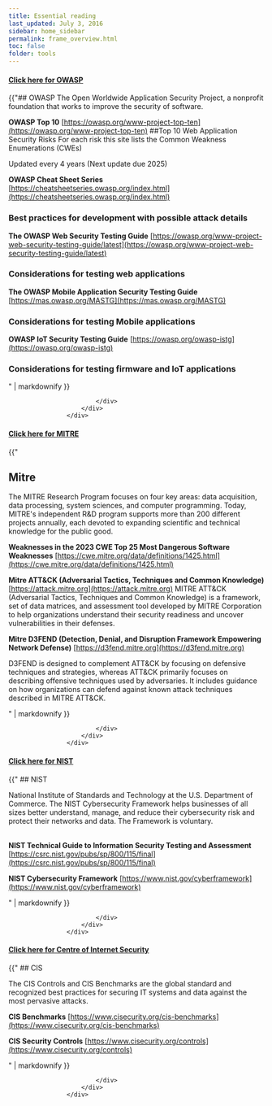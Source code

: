 ```yaml
---
title: Essential reading
last_updated: July 3, 2016
sidebar: home_sidebar
permalink: frame_overview.html
toc: false
folder: tools
---
```



<div class="panel-group" id="accordion">
                    <div class="panel panel-default">
                        <div class="panel-heading">
                            <h4 class="panel-title">
                                <a class="noCrossRef accordion-toggle" data-toggle="collapse" data-parent="#accordion" href="#collapseOne">Click here for OWASP</a>
                            </h4>
                        </div>
                        <div id="collapseOne" class="panel-collapse collapse noCrossRef">
                            <div class="panel-body">
{{"## OWASP
The Open Worldwide Application Security Project, a nonprofit foundation that works to improve the security of software.


**OWASP Top 10**  [https://owasp.org/www-project-top-ten](https://owasp.org/www-project-top-ten)
##Top 10 Web Application Security Risks
For each risk this site lists the Common Weakness Enumerations (CWEs)

Updated every 4 years (Next update due 2025)

**OWASP Cheat Sheet Series**  [https://cheatsheetseries.owasp.org/index.html](https://cheatsheetseries.owasp.org/index.html)

### Best practices for development with possible attack details

**The OWASP Web Security Testing Guide**  [https://owasp.org/www-project-web-security-testing-guide/latest](https://owasp.org/www-project-web-security-testing-guide/latest)

### Considerations for testing web applications

**The OWASP Mobile Application Security Testing Guide**  [https://mas.owasp.org/MASTG](https://mas.owasp.org/MASTG)

### Considerations for testing Mobile applications

**OWASP IoT Security Testing Guide**  [https://owasp.org/owasp-istg](https://owasp.org/owasp-istg)

### Considerations for testing firmware and IoT applications


" | markdownify }}


<!--div class="language-html highlighter-rouge"><div class="highlight"><pre class="highlight"><code>
code block
</code></pre></div></div-->


                            </div>
                        </div>
                    </div>
</div>
<!-- /.panel-group -->

<div class="panel-group" id="accordion">
                    <div class="panel panel-default">
                        <div class="panel-heading">
                            <h4 class="panel-title">
                                <a class="noCrossRef accordion-toggle" data-toggle="collapse" data-parent="#accordion" href="#collapseOne">Click here for MITRE</a>
                            </h4>
                        </div>
                        <div id="collapseOne" class="panel-collapse collapse noCrossRef">
                            <div class="panel-body">
{{"

## Mitre
The MITRE Research Program focuses on four key areas: data acquisition, data processing, system sciences, and computer programming. Today, MITRE's independent R&D program supports more than 200 different projects annually, each devoted to expanding scientific and technical knowledge for the public good.


**Weaknesses in the 2023 CWE Top 25 Most Dangerous Software Weaknesses**  [https://cwe.mitre.org/data/definitions/1425.html](https://cwe.mitre.org/data/definitions/1425.html)



**Mitre ATT&CK (Adversarial Tactics, Techniques and Common Knowledge)**  [https://attack.mitre.org](https://attack.mitre.org)
MITRE ATT&CK (Adversarial Tactics, Techniques and Common Knowledge) is a framework, set of data matrices, and assessment tool developed by MITRE Corporation to help organizations understand their security readiness and uncover vulnerabilities in their defenses.


**Mitre D3FEND (Detection, Denial, and Disruption Framework Empowering Network Defense)**  [https://d3fend.mitre.org](https://d3fend.mitre.org)

D3FEND is designed to complement ATT&CK by focusing on defensive techniques and strategies, whereas ATT&CK primarily focuses on describing offensive techniques used by adversaries. It includes guidance on how organizations can defend against known attack techniques described in MITRE ATT&CK.


" | markdownify }}


                            </div>
                        </div>
                    </div>
</div>
<!-- /.panel-group -->


<div class="panel-group" id="accordion">
                    <div class="panel panel-default">
                        <div class="panel-heading">
                            <h4 class="panel-title">
                                <a class="noCrossRef accordion-toggle" data-toggle="collapse" data-parent="#accordion" href="#collapseOne">Click here for NIST</a>
                            </h4>
                        </div>
                        <div id="collapseOne" class="panel-collapse collapse noCrossRef">
                            <div class="panel-body">
{{"
## NIST

National Institute of Standards and Technology at the U.S. Department of Commerce. The NIST Cybersecurity Framework helps businesses of all sizes better understand, manage, and reduce their cybersecurity risk and protect their networks and data. The Framework is voluntary.
<br/><br/>

**NIST Technical Guide to Information Security Testing and Assessment** [https://csrc.nist.gov/pubs/sp/800/115/final](https://csrc.nist.gov/pubs/sp/800/115/final)


**NIST Cybersecurity Framework**  [https://www.nist.gov/cyberframework](https://www.nist.gov/cyberframework)


" | markdownify }}


                            </div>
                        </div>
                    </div>
</div>
<!-- /.panel-group -->



<div class="panel-group" id="accordion">
                    <div class="panel panel-default">
                        <div class="panel-heading">
                            <h4 class="panel-title">
                                <a class="noCrossRef accordion-toggle" data-toggle="collapse" data-parent="#accordion" href="#collapseOne">Click here for Centre of Internet Security</a>
                            </h4>
                        </div>
                        <div id="collapseOne" class="panel-collapse collapse noCrossRef">
                            <div class="panel-body">
{{"
## CIS

The CIS Controls and CIS Benchmarks are the global standard and recognized best practices for securing IT systems and data against the most pervasive attacks.

**CIS Benchmarks** [https://www.cisecurity.org/cis-benchmarks](https://www.cisecurity.org/cis-benchmarks)


**CIS Security Controls**  [https://www.cisecurity.org/controls](https://www.cisecurity.org/controls)


" | markdownify }}


                            </div>
                        </div>
                    </div>
</div>
<!-- /.panel-group -->